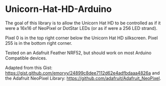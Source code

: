 # Unicorn-Hat-HD-Arduino

The goal of this library is to allow the Unicorn Hat HD to be controlled as if it were a 16x16 of NeoPixel or DotStar LEDs (or as if were a 256 LED strand).

Pixel 0 is in the top right corner below the Unicorn Hat HD silkscreen. Pixel 255 is in the bottom right corner. 

Tested on an Adafruit Feather NRF52, but should work on most Arduino Compatible devices.

Adapted from this Gist: https://gist.github.com/emoryy/24899c8dee7112d62e4adfbdaaa4826a and the Adafruit NeoPixel Library: https://github.com/adafruit/Adafruit_NeoPixel.
